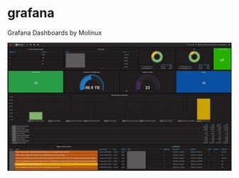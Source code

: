 # grafana
Grafana Dashboards by Molinux

![Grafana Bacula Dashboard](https://github.com/molinux/grafana/blob/master/Grafana-Bacula-EDITED.png)
